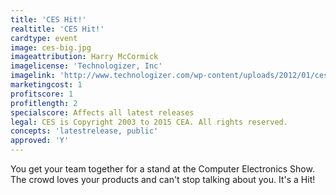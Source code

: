 ```yaml
---
title: 'CES Hit!'
realtitle: 'CES Hit!'
cardtype: event
image: ces-big.jpg
imageattribution: Harry McCormick
imagelicense: 'Technologizer, Inc'
imagelink: 'http://www.technologizer.com/wp-content/uploads/2012/01/ces-big.jpg'
marketingcost: 1
profitscore: 1
profitlength: 2
specialscore: Affects all latest releases
legal: CES is Copyright 2003 to 2015 CEA. All rights reserved.
concepts: 'latestrelease, public'
approved: 'Y'
---
```


You get your team together for a stand at the Computer Electronics Show. The crowd loves your products and can't stop talking about you. It's a Hit!

